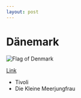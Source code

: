 ```yaml
---
layout: post
---
```


# Dänemark

![Flag of Denmark](https://upload.wikimedia.org/wikipedia/commons/thumb/9/9c/Flag_of_Denmark.svg/132px-Flag_of_Denmark.svg.png)

[Link](https://de.wikipedia.org/wiki/D%C3%A4nemark)

- Tivoli
- Die Kleine Meerjungfrau
